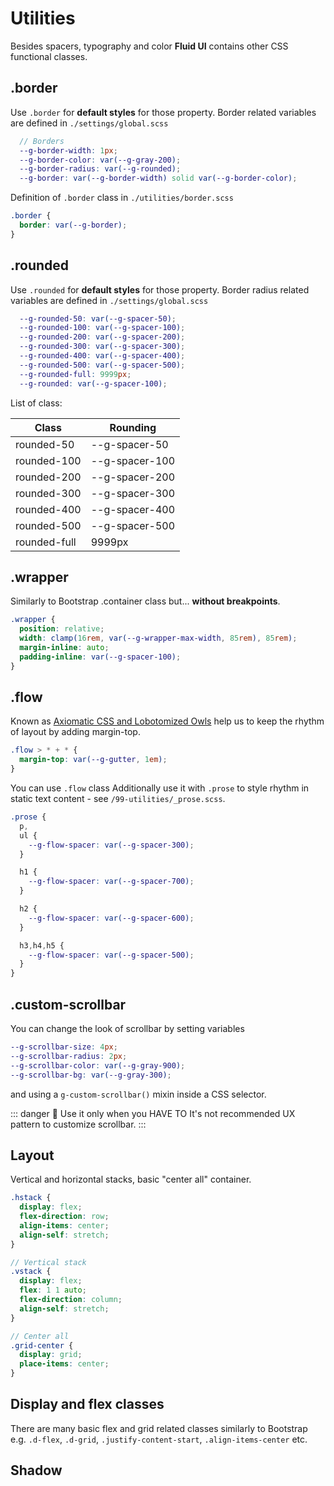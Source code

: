 # Utilities

Besides spacers, typography and color **Fluid UI** contains other CSS functional classes.

## .border

Use `.border` for **default styles** for those property.
Border related variables are defined in <code>./settings/global.scss </code>

```SCSS
  // Borders
  --g-border-width: 1px;
  --g-border-color: var(--g-gray-200);
  --g-border-radius: var(--g-rounded);
  --g-border: var(--g-border-width) solid var(--g-border-color);
```

Definition of `.border` class in <code>./utilities/border.scss </code>

```SCSS
.border {
  border: var(--g-border);
}
```

## .rounded

Use `.rounded` for **default styles** for those property.
Border radius related variables are defined in <code>./settings/global.scss </code>

```SCSS
  --g-rounded-50: var(--g-spacer-50);
  --g-rounded-100: var(--g-spacer-100);
  --g-rounded-200: var(--g-spacer-200);
  --g-rounded-300: var(--g-spacer-300);
  --g-rounded-400: var(--g-spacer-400);
  --g-rounded-500: var(--g-spacer-500);
  --g-rounded-full: 9999px;
  --g-rounded: var(--g-spacer-100);
```

List of class:

| Class        | Rounding       |
| ------------ | -------------- |
| rounded-50   | --g-spacer-50  |
| rounded-100  | --g-spacer-100 |
| rounded-200  | --g-spacer-200 |
| rounded-300  | --g-spacer-300 |
| rounded-400  | --g-spacer-400 |
| rounded-500  | --g-spacer-500 |
| rounded-full | 9999px         |

## .wrapper

Similarly to Bootstrap .container class but... **without breakpoints**.

```SCSS
.wrapper {
  position: relative;
  width: clamp(16rem, var(--g-wrapper-max-width, 85rem), 85rem);
  margin-inline: auto;
  padding-inline: var(--g-spacer-100);
}
```

## .flow

Known as [Axiomatic CSS and Lobotomized Owls](https://alistapart.com/article/axiomatic-css-and-lobotomized-owls/)
help us to keep the rhythm of layout by adding margin-top.

```SCSS
.flow > * + * {
  margin-top: var(--g-gutter, 1em);
}
```

You can use `.flow` class Additionally use it with `.prose` to style rhythm in static text content - see `/99-utilities/_prose.scss`.

```SCSS
.prose {
  p,
  ul {
    --g-flow-spacer: var(--g-spacer-300);
  }

  h1 {
    --g-flow-spacer: var(--g-spacer-700);
  }

  h2 {
    --g-flow-spacer: var(--g-spacer-600);
  }

  h3,h4,h5 {
    --g-flow-spacer: var(--g-spacer-500);
  }
}
```

## .custom-scrollbar

You can change the look of scrollbar by setting variables

```SCSS
--g-scrollbar-size: 4px;
--g-scrollbar-radius: 2px;
--g-scrollbar-color: var(--g-gray-900);
--g-scrollbar-bg: var(--g-gray-300);
```

and using a `g-custom-scrollbar()` mixin inside a CSS selector.

::: danger :bell: Use it only when you HAVE TO
It's not recommended UX pattern to customize scrollbar.
:::

## Layout

Vertical and horizontal stacks, basic "center all" container.

```SCSS
.hstack {
  display: flex;
  flex-direction: row;
  align-items: center;
  align-self: stretch;
}

// Vertical stack
.vstack {
  display: flex;
  flex: 1 1 auto;
  flex-direction: column;
  align-self: stretch;
}

// Center all
.grid-center {
  display: grid;
  place-items: center;
}
```

## Display and flex classes

There are many basic flex and grid related classes similarly to Bootstrap e.g. `.d-flex`, `.d-grid`, `.justify-content-start`, `.align-items-center` etc.

## Shadow
